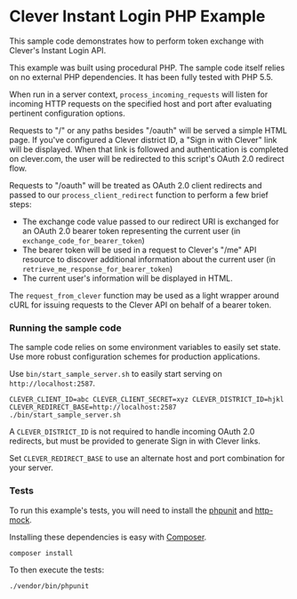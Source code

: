 Clever Instant Login PHP Example
==========================

This sample code demonstrates how to perform token exchange with Clever's Instant Login API.

This example was built using procedural PHP. The sample code itself relies on no external PHP dependencies. It has been fully tested with PHP 5.5.

When run in a server context, `process_incoming_requests` will listen for incoming HTTP requests on the specified host and port after evaluating pertinent configuration options.

Requests to "/" or any paths besides "/oauth" will be served a simple HTML page. If you've configured a Clever district ID, a "Sign in with Clever" link will be displayed. When that link is followed and authentication is completed on clever.com, the user will be redirected to this script's OAuth 2.0 redirect flow.

Requests to "/oauth" will be treated as OAuth 2.0 client redirects and passed to our `process_client_redirect` function to perform a few brief steps:

* The exchange code value passed to our redirect URI is exchanged for an OAuth 2.0 bearer token representing the current user (in `exchange_code_for_bearer_token`)
* The bearer token will be used in a request to Clever's "/me" API resource to discover additional information about the current user (in `retrieve_me_response_for_bearer_token`)
* The current user's information will be displayed in HTML.

The `request_from_clever` function may be used as a light wrapper around cURL for issuing requests to the Clever API on behalf of a bearer token.

### Running the sample code
The sample code relies on some environment variables to easily set state. Use more robust configuration schemes for production applications.

Use `bin/start_sample_server.sh` to easily start serving on `http://localhost:2587`.

`CLEVER_CLIENT_ID=abc CLEVER_CLIENT_SECRET=xyz CLEVER_DISTRICT_ID=hjkl CLEVER_REDIRECT_BASE=http://localhost:2587 ./bin/start_sample_server.sh`

A `CLEVER_DISTRICT_ID` is not required to handle incoming OAuth 2.0 redirects, but must be provided to generate Sign in with Clever links.

Set `CLEVER_REDIRECT_BASE` to use an alternate host and port combination for your server.

### Tests
To run this example's tests, you will need to install the [phpunit](https://phpunit.de/) and [http-mock](https://github.com/InterNations/http-mock).

Installing these dependencies is easy with [Composer](https://getcomposer.org/).

`composer install`

To then execute the tests:

`./vendor/bin/phpunit`
